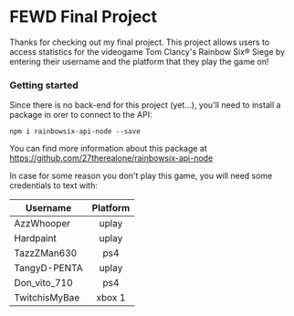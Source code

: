 # FEWD Final Project

Thanks for checking out my final project. This project allows users to access statistics for the videogame Tom Clancy's Rainbow Six® Siege by entering their username and the platform that they play the game on!

### Getting started
Since there is no back-end for this project (yet...), you'll need to install a package in orer to connect to the API:

```npm i rainbowsix-api-node --save```

You can find more information about this package at https://github.com/27therealone/rainbowsix-api-node

In case for some reason you don't play this game, you will need some credentials to text with:

| Username        | Platform           |
| ------------- |:-------------:| 
| AzzWhooper    | uplay | 
| Hardpaint      | uplay      | 
| TazzZMan630 | ps4      |
| TangyD-PENTA    | uplay | 
| Don_vito_710      | ps4      | 
| TwitchisMyBae | xbox 1      |


